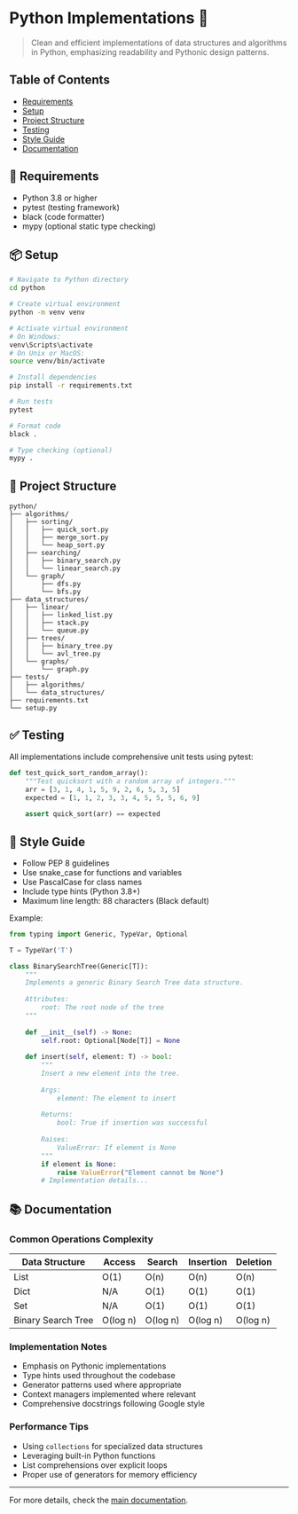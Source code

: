 # Python Implementations 🐍

> Clean and efficient implementations of data structures and algorithms in Python, emphasizing readability and Pythonic design patterns.

## Table of Contents
- [Requirements](#requirements)
- [Setup](#setup)
- [Project Structure](#project-structure)
- [Testing](#testing)
- [Style Guide](#style-guide)
- [Documentation](#documentation)

## 🔧 Requirements
- Python 3.8 or higher
- pytest (testing framework)
- black (code formatter)
- mypy (optional static type checking)

## 📦 Setup

```bash
# Navigate to Python directory
cd python

# Create virtual environment
python -m venv venv

# Activate virtual environment
# On Windows:
venv\Scripts\activate
# On Unix or MacOS:
source venv/bin/activate

# Install dependencies
pip install -r requirements.txt

# Run tests
pytest

# Format code
black .

# Type checking (optional)
mypy .
```

## 📁 Project Structure

```plaintext
python/
├── algorithms/
│   ├── sorting/
│   │   ├── quick_sort.py
│   │   ├── merge_sort.py
│   │   └── heap_sort.py
│   ├── searching/
│   │   ├── binary_search.py
│   │   └── linear_search.py
│   └── graph/
│       ├── dfs.py
│       └── bfs.py
├── data_structures/
│   ├── linear/
│   │   ├── linked_list.py
│   │   ├── stack.py
│   │   └── queue.py
│   ├── trees/
│   │   ├── binary_tree.py
│   │   └── avl_tree.py
│   └── graphs/
│       └── graph.py
├── tests/
│   ├── algorithms/
│   └── data_structures/
├── requirements.txt
└── setup.py
```

## ✅ Testing
All implementations include comprehensive unit tests using pytest:

```python
def test_quick_sort_random_array():
    """Test quicksort with a random array of integers."""
    arr = [3, 1, 4, 1, 5, 9, 2, 6, 5, 3, 5]
    expected = [1, 1, 2, 3, 3, 4, 5, 5, 5, 6, 9]
    
    assert quick_sort(arr) == expected
```

## 📝 Style Guide
- Follow PEP 8 guidelines
- Use snake_case for functions and variables
- Use PascalCase for class names
- Include type hints (Python 3.8+)
- Maximum line length: 88 characters (Black default)

Example:
```python
from typing import Generic, TypeVar, Optional

T = TypeVar('T')

class BinarySearchTree(Generic[T]):
    """
    Implements a generic Binary Search Tree data structure.
    
    Attributes:
        root: The root node of the tree
    """
    
    def __init__(self) -> None:
        self.root: Optional[Node[T]] = None
    
    def insert(self, element: T) -> bool:
        """
        Insert a new element into the tree.
        
        Args:
            element: The element to insert
            
        Returns:
            bool: True if insertion was successful
            
        Raises:
            ValueError: If element is None
        """
        if element is None:
            raise ValueError("Element cannot be None")
        # Implementation details...
```

## 📚 Documentation

### Common Operations Complexity

| Data Structure | Access | Search | Insertion | Deletion |
|---------------|---------|---------|------------|----------|
| List | O(1) | O(n) | O(n) | O(n) |
| Dict | N/A | O(1) | O(1) | O(1) |
| Set | N/A | O(1) | O(1) | O(1) |
| Binary Search Tree | O(log n) | O(log n) | O(log n) | O(log n) |

### Implementation Notes
- Emphasis on Pythonic implementations
- Type hints used throughout the codebase
- Generator patterns used where appropriate
- Context managers implemented where relevant
- Comprehensive docstrings following Google style

### Performance Tips
- Using `collections` for specialized data structures
- Leveraging built-in Python functions
- List comprehensions over explicit loops
- Proper use of generators for memory efficiency

---
For more details, check the [main documentation](../README.md).